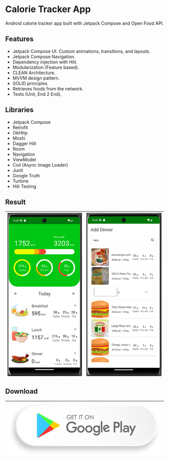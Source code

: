 # Calorie Tracker App

Android calorie tracker app built with Jetpack Compose and Open Food API.

## Features

- Jetpack Compose UI. Custom animations, transitions, and layouts.
- Jetpack Compose Navigation.
- Dependency injection with Hilt.
- Modularization (Feature based).
- CLEAN Architecture.
- MVVM design pattern.
- SOLID principles.
- Retrieves foods from the network.
- Tests (Unit, End 2 End).

## Libraries

- Jetpack Compose
- Retrofit
- OkHttp
- Moshi
- Dagger Hilt
- Room
- Navigation
- ViewModel
- Coil (Async Image Loader)
- Junit
- Google Truth
- Turbine
- Hilt Testing

## Result

| ![tracking list](demo/screen_01.png) | ![tracking details](demo/screen_02.png) |
|--------------------------------------|:---------------------------------------:|

## Download

| ![google play](demo/gp_badge.png) |
|-----------------------------------|
